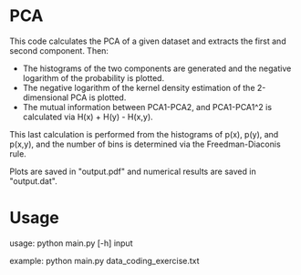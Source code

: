 # PCA
This code calculates the PCA of a given dataset and extracts the first and second component.
Then:
- The histograms of the two components are generated and the negative logarithm of the probability is plotted.
- The negative logarithm of the kernel density estimation of the 2-dimensional PCA is plotted.
- The mutual information between PCA1-PCA2, and PCA1-PCA1^2 is calculated via H(x) + H(y) - H(x,y).

This last calculation is performed from the histograms of p(x), p(y), and p(x,y), and the number of bins is determined via the Freedman-Diaconis rule.

Plots are saved in "output.pdf" and numerical results are saved in "output.dat".

# Usage
usage: python main.py [-h] input

example: python main.py data\_coding\_exercise.txt

